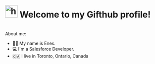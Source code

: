<h1> <img src="https://media2.giphy.com/media/uL5P9fPUHmqwphj6Qy/200w.webp?cid=ecf05e47m34dlu4b9l7772cs2hweqc6fh222jn85ynixad7d&rid=200w.webp&ct=s" alt="hi gif" width="40px"> Welcome to my Gifthub profile! </h1>
<br>
About me:
<ul>
  <li>👨🏻‍ My name is Enes. </li>
  <li>💻 I'm a Salesforce Developer. </li>
   <li>🇨🇦 I live in Toronto, Ontario, Canada </li>
</ul>
<img src="https://media1.giphy.com/media/DivlOk2S7HzyOTc7my/giphy.gif?cid=ecf05e47owhket001fz6sul7dxhubflx1xexuve1k4f95ypx&rid=giphy.gif&ct=g" alt="" >


<!--
5
**menesuygun/menesuygun** is a ✨ _special_ ✨ repository because its `README.md` (this file) appears on your GitHub profile.
6👨🏻‍
​
7
Here are some ideas to get you started:
8
​
9
- 🔭 I’m currently working on ...
10
- 🌱 I’m currently learning ...
11
- 👯 I’m looking to collaborate on ...
12
- 🤔 I’m looking for help with ...
13
- 💬 Ask me about ...
14
- 📫 How to reach me: ...
15
- 😄 Pronouns: ...
16
- ⚡ Fun fact: ...
17
-->
